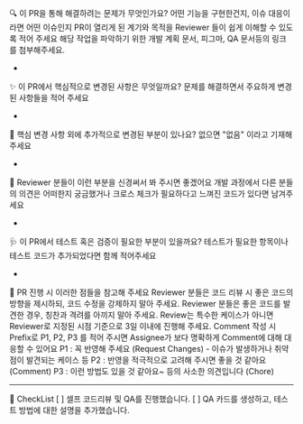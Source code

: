 🔍️ 이 PR을 통해 해결하려는 문제가 무엇인가요?
어떤 기능을 구현한건지, 이슈 대응이라면 어떤 이슈인지 PR이 열리게 된 계기와 목적을 Reviewer 들이 쉽게 이해할 수 있도록 적어 주세요
해당 작업을 파악하기 위한 개발 계획 문서, 피그마, QA 문서등의 링크를 첨부해주세요.

-

✨ 이 PR에서 핵심적으로 변경된 사항은 무엇일까요?
문제를 해결하면서 주요하게 변경된 사항들을 적어 주세요

-

🔖 핵심 변경 사항 외에 추가적으로 변경된 부분이 있나요?
없으면 "없음" 이라고 기재해 주세요

-

🙏 Reviewer 분들이 이런 부분을 신경써서 봐 주시면 좋겠어요
개발 과정에서 다른 분들의 의견은 어떠한지 궁금했거나 크로스 체크가 필요하다고 느껴진 코드가 있다면 남겨주세요

-

🩺 이 PR에서 테스트 혹은 검증이 필요한 부분이 있을까요?
테스트가 필요한 항목이나 테스트 코드가 추가되었다면 함께 적어주세요

-

📌 PR 진행 시 이러한 점들을 참고해 주세요
Reviewer 분들은 코드 리뷰 시 좋은 코드의 방향을 제시하되, 코드 수정을 강제하지 말아 주세요.
Reviewer 분들은 좋은 코드를 발견한 경우, 칭찬과 격려를 아끼지 말아 주세요.
Review는 특수한 케이스가 아니면 Reviewer로 지정된 시점 기준으로 3일 이내에 진행해 주세요.
Comment 작성 시 Prefix로 P1, P2, P3 를 적어 주시면 Assignee가 보다 명확하게 Comment에 대해 대응할 수 있어요
P1 : 꼭 반영해 주세요 (Request Changes) - 이슈가 발생하거나 취약점이 발견되는 케이스 등
P2 : 반영을 적극적으로 고려해 주시면 좋을 것 같아요 (Comment)
P3 : 이런 방법도 있을 것 같아요~ 등의 사소한 의견입니다 (Chore)

---

📝 CheckList
[ ] 셀프 코드리뷰 및 QA를 진행했습니다.
[ ] QA 카드를 생성하고, 테스트 방법에 대한 설명을 추가했습니다.
